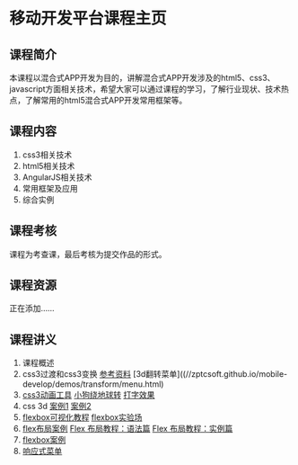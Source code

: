 #  移动开发平台课程主页  
## 课程简介
本课程以混合式APP开发为目的，讲解混合式APP开发涉及的html5、css3、javascript方面相关技术，希望大家可以通过课程的学习，了解行业现状、技术热点，了解常用的html5混合式APP开发常用框架等。

## 课程内容
1. css3相关技术
2. html5相关技术
3. AngularJS相关技术
4. 常用框架及应用
5. 综合实例

## 课程考核
课程为考查课，最后考核为提交作品的形式。

## 课程资源
正在添加……

## 课程讲义
01. 课程概述
02. css3过渡和css3变换 [参考资料](//zptcsoft.github.io/css3/properties/transition/index.htm)  [3d翻转菜单]((//zptcsoft.github.io/mobile-develop/demos/transform/menu.html)
03. [css3动画工具](//isux.tencent.com/css3/index.html) [小狗绕地球转](//zptcsoft.github.io/mobile-develop/demos/animation/index.html) [打字效果](//zptcsoft.github.io/mobile-develop/demos/animation/type.html)
04. css 3d [案例1](//codepen.io/whqet/pen/zqzOVK) [案例2](//zptcsoft.github.io/mobile-develop/demos/css3d/index.html)
05. [flexbox可视化教程](http://blog.csdn.net/whqet/article/details/45154977)  [flexbox实验场](//codepen.io/whqet/pen/RaVobV)
06. [flex布局案例](//www.baidu.com)  [Flex 布局教程：语法篇](//www.ruanyifeng.com/blog/2015/07/flex-grammar.html) [Flex 布局教程：实例篇](//www.ruanyifeng.com/blog/2015/07/flex-examples.html?bsh_bid=683103006)
07. [flexbox案例](//zptcsoft.github.io/mobile-develop/demos/flexbox/index.html)
08. [响应式菜单](//zptcsoft.github.io/mobile-develop/demos/responsive/menu.html)
